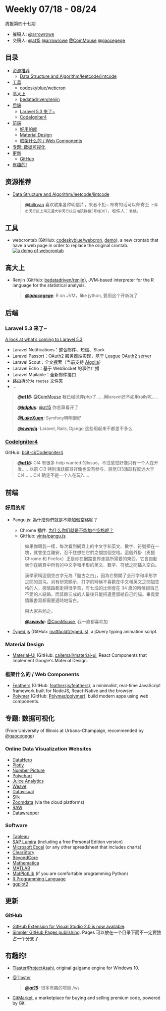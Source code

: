 # Weekly 07/18 - 08/24

周报第四十七期

- 催稿人:
  [@arrowrowe][mie]
- 交稿人:
  [@at15][at15]
  [@arrowrowe][mie]
  [@ComMouse][dou]
  [@gaocegege][cece]

[at15]: https://github.com/at15
[mie]: https://github.com/arrowrowe
[dou]: https://github.com/ComMouse
[cece]: https://github.com/gaocegege
[qq]: https://github.com/swaylq

## 目录

- [资源推荐](#user-content-resources)
  - [Data Structure and Algorithm/leetcode/lintcode](http://algorithm.yuanbin.me/)
- [工具](#user-content-tools)
  - [codeskyblue/webcron](https://github.com/codeskyblue/webcron)
- [高大上](#user-content-Gao.DaShang)
  - [bedatadriven/renjin](https://github.com/bedatadriven/renjin)
- [后端](#user-content-backend)
  - [Laravel 5.3 来了~](#user-content-laravel-5.3-coming)
  - [CodeIgniter4](#user-content-codeigniter4)
- [前端](#user-content-frontend)
  - [好用的库](#user-content-libraries)
  - [Material Design](#user-content-material-design)
  - [框架什么的 / Web Components](#user-content-framework-and-web-components)
- [专题: 数据可视化](#user-content-data-visualization)
- [更新](#user-content-updates)
  - [GitHub](#user-content-github)
- [有趣的!](#user-content-fun)

## <a id="resources">资源推荐</a>

- [Data Structure and Algorithm/leetcode/lintcode](http://algorithm.yuanbin.me/)

  > [@billryan](https://github.com/billryan) 喜欢收集各种明信片，来者不拒~ 邮寄的话可以邮寄至 `上海市闵行区上海交通大学闵行校区电院群楼5号楼307`，收件人：`袁斌`。

## <a id="tools">工具</a>

[webcrontab-demo-url]: http://webcron.herokuapp.com/
[webcrontab-demo-screenshot]: https://github.com/codeskyblue/webcron/raw/master/scripts/homepage.png

- webcrontab (GitHub: [codeskyblue/webcron](https://github.com/codeskyblue/webcron), [demo][webcrontab-demo-url]), a new crontab that have a web page in order to replace the original crontab.
  [![a demo of webcrontab][webcrontab-demo-screenshot]][webcrontab-demo-url]

## <a id="Gao.Dashang">高大上</a>

- Renjin (GitHub: [bedatadriven/renjin](https://github.com/bedatadriven/renjin)), JVM-based interpreter for the R language for the statistical analysis.
  > ___[@gaocegege][cece]:___ R on JVM，like jython, 要用这个开新坑了

## <a id="backend">后端</a>

### <a id="laravel-5.3-coming">Laravel 5.3 来了~</a>

[A look at what’s coming to Laravel 5.3](https://laravel-news.com/2016/06/look-whats-coming-laravel-5-3/)
- Laravel Notifications：整合邮件、短信、Slack
- Laravel Passort：OAuth2 服务器端实现，基于 [League OAuth2 server](https://github.com/thephpleague/oauth2-server)
- Laravel Scout：全文搜索（当前支持 [Algolia](https://www.algolia.com/)）
- Laravel Echo：基于 WebSocket 的事件广播
- Laravel Mailable：全新邮件接口
- 路由拆分为 `routes` 文件夹
- ...

> ___[@at15][at15]:___ [@ComMouse][dou] 我已经抛弃php了......用laravel还不如用rails呢.....
>
> ___[@kdplus](https://github.com/kdplus):___ [@at15][at15] 你总算看开了
>
> ___[@LukeXuan](https://github.com/LukeXuan):___ Symfony明明很好
>
> ___[@swaylq][qq]:___ Laravel, Rails, Django 这些用起来不都差不多么

### [CodeIgniter4](https://codeigniter.com/)

GitHub: [bcit-ci/CodeIgniter4](https://github.com/bcit-ci/CodeIgniter4)

> ___[@at15][at15]:___ CI4 有很多 help wanted 的Issue，不过感觉好像只有一个人在开发..... 以前 CI3 特别活跃那哥好像也没有参与，感觉CI3活跃程度远大于CI4 ..... CI4 确定不是一个人在玩?.....

## <a id="frontend">前端</a>

### <a id="libraries">好用的库</a>

- Pangu.js: 為什麼你們就是不能加個空格呢？
  - Chrome 插件: [为什么你们就是不能加个空格呢？](https://chrome.google.com/webstore/detail/paphcfdffjnbcgkokihcdjliihicmbpd)
  - GitHub: [vinta/pangu.js](https://github.com/vinta/pangu.js)

  > 如果你跟我一樣，每次看到網頁上的中文字和英文、數字、符號擠在一塊，就會坐立難安，忍不住想在它們之間加個空格。這個外掛（支援 Chrome 和 Firefox）正是你在網路世界走跳所需要的東西，它會自動替你在網頁中所有的中文字和半形的英文、數字、符號之間插入空白。
  >
  > 漢學家稱這個空白字元為「盤古之白」，因為它劈開了全形字和半形字之間的混沌。另有研究顯示，打字的時候不喜歡在中文和英文之間加空格的人，感情路都走得很辛苦，有七成的比例會在 34 歲的時候跟自己不愛的人結婚，而其餘三成的人最後只能把遺產留給自己的貓。畢竟愛情跟書寫都需要適時地留白。
  >
  > 與大家共勉之。
  >
  > ___[@swaylq][qq]:___ [@ComMouse][dou], 我一直都喜欢加

- [Typed.js](http://www.mattboldt.com/demos/typed-js/) (GitHub: [mattboldt/typed.js](https://github.com/mattboldt/typed.js)), a jQuery typing animation script.

### Material Design

- [Material-UI](http://www.material-ui.com/) (GitHub: [callemall/material-ui](https://github.com/callemall/material-ui), React Components that Implement Google's Material Design.

### <a id="framework-and-web-components">框架什么的 / Web Components</a>

- [Feathers](http://feathersjs.com/) (GitHub: [feathersjs/feathers](https://github.com/feathersjs/feathers)), a minimalist, real-time JavaScript framework built for NodeJS, React-Native and the browser.
- [Polymer](https://www.polymer-project.org/1.0/) (GitHub: [Polymer/polymer](https://github.com/Polymer/polymer)), build modern apps using web components.

## <a id="data-visualization">专题: 数据可视化</a>

(From University of Illinois at Urbana-Champaign, recommended by [@gaocegege][cece])

### Online Data Visualization Websites

- [DataHero](http://datahero.com/)
- [Plotly](http://plot.ly/)
- [Number Picture](http://site.numberpicture.com/)
- [Polychart](https://github.com/Polychart)
- [Juice Analytics](http://www.juiceanalytics.com/)
- [Weave](http://www.oicweave.org/)
- [Datavisual](http://datavisu.al/)
- [Silk](https://www.silk.co/)
- [Zoomdata](http://www.zoomdata.com/) (via the cloud platforms)
- [RAW](http://app.raw.densitydesign.org/)
- [Datawrapper](https://datawrapper.de/)

### Software

- [Tableau](http://www.tableau.com/)
- [SAP Lumira](http://www.sapstore.com/getlumira) (including a free Personal Edition version)
- [Microsoft Excel](https://products.office.com/excel) (or any other spreadsheet that includes charts)
- [ClearStory](http://www.clearstorydata.com/)
- [BeyondCore](http://beyondcore.com/)
- [Mathematica](http://www.wolfram.com/mathematica/)
- [MATLAB](http://www.mathworks.com/products/matlab/)
- [MatPlotLib](http://matplotlib.org/) (if you are comfortable programming Python)
- [R Programming Language](https://www.r-project.org/)
- [ggplot2](http://ggplot2.org/)

## <a id="updates">更新</a>

### GitHub

- [GitHub Extension for Visual Studio 2.0 is now available](https://github.com/blog/2232-github-extension-for-visual-studio-2-0-is-now-available).
- [Simpler GitHub Pages publishing](https://github.com/blog/2228-simpler-github-pages-publishing). Pages 可以放在一个目录下而不一定要独占一个分支了.

## <a id="fun">有趣的!</a>

- [Tlaster/ProjectAsahi](https://github.com/Tlaster/ProjectAsahi), original galgame engine for Windows 10.
- [@Tlaster](https://github.com/Tlaster)

  > ___[@at15][at15]:___ 很多有趣的项目 /w\
- [GitMarket](https://git.market/), a marketplace for buying and selling premium code, powered by Git.
